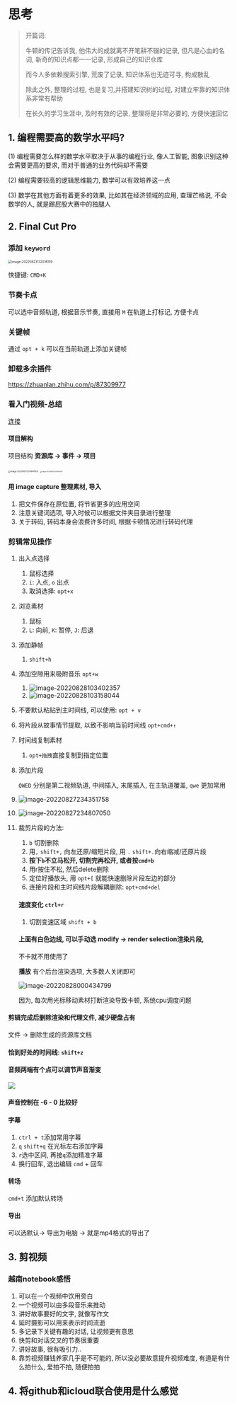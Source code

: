 # 思考

> 开篇词:
>
> 牛顿的传记告诉我, 他伟大的成就离不开笔耕不辍的记录, 但凡是心血的名词, 新奇的知识点都一一记录, 形成自己的知识仓库
>
> 而今人多依赖搜索引擎, 荒废了记录, 知识体系也无迹可寻, 构成散乱
>
> 除此之外, 整理的过程, 也是复习,并搭建知识树的过程, 对建立牢靠的知识体系非常有帮助
>
> 在长久的学习生涯中, 及时有效的记录, 整理将是非常必要的, 方便快速回忆

## 1. 编程需要高的数学水平吗?

(1) 编程需要怎么样的数学水平取决于从事的编程行业, 像人工智能, 图象识别这种会需要更高的要求, 而对于普通的业务代码却不需要

(2) 编程需要较高的逻辑思维能力, 数学可以有效培养这一点

(3) 数学在其他方面有着更多的效果, 比如其在经济领域的应用, 查理芒格说, 不会数学的人, 就是踢屁股大赛中的独腿人



## 2. Final Cut Pro

### 添加 `keyword`

<img src="http://bucket-picbed.oss-cn-shanghai.aliyuncs.com/img/image-20220823132016159.png" alt="image-20220823132016159" style="zoom: 50%;" />

快捷键: `CMD+K`

### 节奏卡点

可以选中音频轨道, 根据音乐节奏, 直接用 `M` 在轨道上打标记, 方便卡点

### 关键帧

通过 `opt + k` 可以在当前轨道上添加关键帧

### 卸载多余插件

https://zhuanlan.zhihu.com/p/87309977



### 看入门视频-总结

[连接](https://www.youtube.com/watch?v=3pGGTkeazH0)

#### 项目解构

项目结构 **资源库 -> 事件 -> 项目**

<img src="http://bucket-picbed.oss-cn-shanghai.aliyuncs.com/img/image-20220827224848156.png" alt="image-20220827224848156" style="zoom: 33%;" />

<img src="http://bucket-picbed.oss-cn-shanghai.aliyuncs.com/img/image-20220827225001209.png" alt="image-20220827225001209" style="zoom: 25%;" />



#### 用 image capture 整理素材, 导入

1. 把文件保存在原位置, 将节省更多的应用空间
2. 注意关键词选项, 导入时候可以根据文件夹目录进行整理
3. 关于转码, 转码本身会浪费许多时间, 根据卡顿情况进行转码代理



### 剪辑常见操作

1. 出入点选择

   1. 鼠标选择
   2. `i`: 入点, `o` 出点
   3. 取消选择: `opt+x`

2. 浏览素材

   1. 鼠标
   2. `L`: 向前, `K`: 暂停, `J`: 后退

3. 添加静帧

   1. `shift+h`

4. 添加空隙用来吸附音乐 `opt+w`

   1. ![image-20220828103402357](http://bucket-picbed.oss-cn-shanghai.aliyuncs.com/img/image-20220828103402357.png)
   2. ![image-20220828103158044](http://bucket-picbed.oss-cn-shanghai.aliyuncs.com/img/image-20220828103158044.png)

5. 不要默认粘贴到主时间线, 可以使用: `opt + v`

6. 将片段从故事情节提取, 以致不影响当前时间线 `opt+cmd+↑`

7. 时间线复制素材

   1. `opt+拖拽`直接复制到指定位置

8. 添加片段

   `QWED` 分别是第二视频轨道, 中间插入, 末尾插入, 在主轨道覆盖, `qwe` 更加常用

9. ![image-20220827234351758](http://bucket-picbed.oss-cn-shanghai.aliyuncs.com/img/image-20220827234351758.png)

10. ![image-20220827234807050](http://bucket-picbed.oss-cn-shanghai.aliyuncs.com/img/image-20220827234807050.png)

11. 裁剪片段的方法:

    1. `b` 切割删除
    2. 用`,` `shift+,` 向左还原/缩短片段, 用 `.` `shift+.`向右缩减/还原片段
    3. **按下`b`不立马松开, 切割完再松开, 或者按`cmd+b`**
    4. 用r按住不松, 然后delete删除
    5. 定位好播放头, 用 `opt+[` 就能快速删除片段左边的部分
    6. 连接片段和主时间线片段解耦删除: `opt+cmd+del`

    #### 速度变化 `ctrl+r`

    1. 切割变速区域 `shift + b`

    #### 上面有白色边线, 可以手动选 modify -> render selection渲染片段, 

    不卡就不用使用了

    **播放** 有个后台渲染选项, 大多数人关闭即可

    ![image-20220828000434799](http://bucket-picbed.oss-cn-shanghai.aliyuncs.com/img/image-20220828000434799.png)

    因为, 每次用光标移动素材打断渲染导致卡顿, 系统cpu调度问题

#### 剪辑完成后删除渲染和代理文件, 减少硬盘占有

文件 -> 删除生成的资源库文档

#### 恰到好处的时间线: `shift+z`

#### 音频两端有个点可以调节声音渐变

![](http://bucket-picbed.oss-cn-shanghai.aliyuncs.com/img/image-20220828000935632.png)

#### 声音控制在 -6 - 0 比较好



#### 字幕

1. `ctrl + t`添加常用字幕
2. `q` `shift+q` 在光标左右添加字幕
3. `r`选中区间, 再接`q`添加精准字幕
4. 换行回车, 退出编辑 `cmd` + 回车

#### 转场

`cmd+t` 添加默认转场



#### 导出

可以选默认-> 导出为电脑 -> 就是mp4格式的导出了

## 3. 剪视频

### 越南notebook感悟

1. 可以在一个视频中饮用旁白
2. 一个视频可以由多段音乐来推动
3. 讲好故事要好的文字, 就像写作文
4. 延时摄影可以用来表示时间流逝
5. 多记录下关键有趣的对话, 让视频更有意思
6. 快剪和对话交叉的节奏很重要
7. 讲好故事, 很有吸引力..
8. 靠剪视频赚钱养家几乎是不可能的, 所以没必要故意提升视频难度, 有道是有什么拍什么, 爱拍不拍, 随便拍拍



## 4. 将github和icloud联合使用是什么感觉



